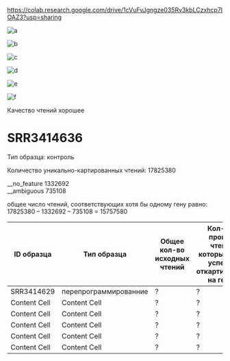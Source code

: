 https://colab.research.google.com/drive/1cVuFvJgngze035Rv3kbLCzxhcp7IOAZ3?usp=sharing

![a](https://raw.githubusercontent.com/princecorwinofamber/bioinf_ads_hw3/main/general_statistics.png)

![b](https://raw.githubusercontent.com/princecorwinofamber/bioinf_ads_hw3/main/numbers_of_reads.png)

![c](https://raw.githubusercontent.com/princecorwinofamber/bioinf_ads_hw3/main/percentages.png)

![d](https://raw.githubusercontent.com/princecorwinofamber/bioinf_ads_hw3/main/sequence_quality_histograms.png)

![e](https://raw.githubusercontent.com/princecorwinofamber/bioinf_ads_hw3/main/per_sequence_quality_scores.png)

![f](https://raw.githubusercontent.com/princecorwinofamber/bioinf_ads_hw3/main/per_sequence_gc_content.png)

Качество чтений хорошее

# SRR3414636  

Тип образца: контроль

Количество уникально-картированных чтений: 17825380

__no_feature 1332692  
__ambiguous 735108  

общее число чтений, соответствующих хотя бы одному гену равно:
17825380 – 1332692 – 735108 = 15757580


| ID образца | Тип образца | Общее кол-во исходных чтений | Кол-во и процент чтений, которые были успешно откартированы на геном | Кол-во и процент уникально откартированных чтений | Общее кол-во чтений, которые попали на гены |
| ------------- | ------------- | --- | --- | --- | --- |
| SRR3414629  | перепрограммированние  | ? | ? | ? | ? |
| Content Cell  | Content Cell  | ? | ? | ? | ? |
| Content Cell  | Content Cell  | ? | ? | ? | ? |
| Content Cell  | Content Cell  | ? | ? | ? | ? |
| Content Cell  | Content Cell  | ? | ? | ? | ? |
| Content Cell  | Content Cell  | ? | ? | ? | ? |
